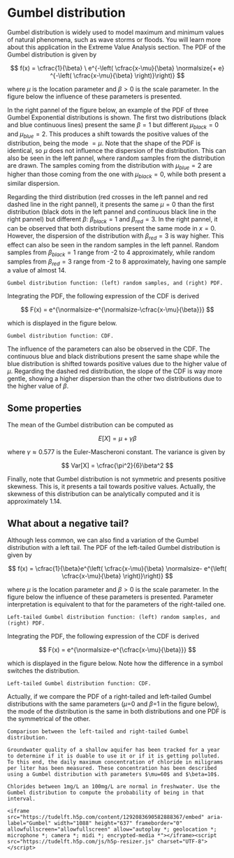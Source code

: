 
# Gumbel distribution

Gumbel distribution is widely used to model maximum and minimum values of natural phenomena, such as wave storms or floods. You will learn more about this application in the Extreme Value Analysis section. The PDF of the Gumbel distribution is given by 

$$
f(x) = \cfrac{1}{\beta} \ e^{-\left( \cfrac{x-\mu}{\beta} \normalsize{+ e} ^{-\left( \cfrac{x-\mu}{\beta} \right)}\right)}
$$

where $\mu$ is the location parameter and $\beta>0$ is the scale parameter. In the figure below the influence of these parameters is presented.

In the right pannel of the figure below, an example of the PDF of three Gumbel Exponential distributions is shown. The first two distributions (black and blue continuous lines) present the same $\beta=1$ but different $\mu_{black}=0$ and $\mu_{blue}=2$. This produces a shift towards the positive values of the distribution, being the mode $=\mu$. Note that the shape of the PDF is identical, so $\mu$ does not influence the dispersion of the distribution. This can also be seen in the left pannel, where random samples from the distribution are drawn. The samples coming from the distribution with $\mu_{blue}=2$ are higher than those coming from the one with $\mu_{black}=0$, while both present a similar dispersion.

Regarding the third distribution (red crosses in the left pannel and red dashed line in the right pannel), it presents the same $\mu=0$ than the first distribution (black dots in the left pannel and continuous black line in the right pannel) but different $\beta$: $\beta_{black}=1$ and $\beta_{red}=3$. In the right pannel, it can be observed that both distributions present the same mode in $x=0$. However, the dispersion of the distribution with $\beta_{red}=3$ is way higher. This effect can also be seen in the random samples in the left pannel. Random samples from $\beta_{black}=1$ range from -2 to 4 approximately, while random samples from $\beta_{red}=3$ range from -2 to 8 approximately, having one sample a value of almost 14. 

```{figure} /probability/figures/gumbel.png
Gumbel distribution function: (left) random samples, and (right) PDF.
```

Integrating the PDF, the following expression of the CDF is derived

$$
F(x) = e^{\normalsize-e^{\normalsize-\cfrac{x-\mu}{\beta}}}
$$

which is displayed in the figure below.

```{figure} /probability/figures/gumbel_cdf.png
Gumbel distribution function: CDF.
```

The influence of the parameters can also be observed in the CDF. The continuous blue and black distributions present the same shape while the blue distribution is shifted towards positive values due to the higher value of $\mu$. Regarding the dashed red distribution, the slope of the CDF is way more gentle, showing a higher dispersion than the other two distributions due to the higher value of $\beta$.

## Some properties

The mean of the Gumbel distribution can be computed as

$$
E[X]=\mu + \gamma \beta
$$

where $\gamma \approx 0.577$ is the Euler-Mascheroni constant. The variance is given by

$$
Var[X] = \cfrac{\pi^2}{6}\beta^2
$$

Finally, note that Gumbel distribution is not symmetric and presents positive skewness. This is, it presents a tail towards positive values. Actually, the skewness of this distribution can be analytically computed and it is approximately 1.14.

## What about a negative tail?

Although less common, we can also find a variation of the Gumbel distribution with a left tail. The PDF of the left-tailed Gumbel distribution is given by 

$$
f(x) = \cfrac{1}{\beta}e^{\left( \cfrac{x-\mu}{\beta} \normalsize- e^{\left( \cfrac{x-\mu}{\beta} \right)}\right)}
$$

where $\mu$ is the location parameter and $\beta>0$ is the scale parameter. In the figure below the influence of these parameters is presented. Parameter interpretation is equivalent to that for the parameters of the right-tailed one.

```{figure} /probability/figures/left_gumbel.png
Left-tailed Gumbel distribution function: (left) random samples, and (right) PDF.
```

Integrating the PDF, the following expression of the CDF is derived

$$
F(x) = e^{\normalsize-e^{\cfrac{x-\mu}{\beta}}}
$$

which is displayed in the figure below. Note how the difference in a symbol switches the distribution.

```{figure} /probability/figures/left_gumbel_cdf.png
Left-tailed Gumbel distribution function: CDF.
```

Actually, if we compare the PDF of a right-tailed and left-tailed Gumbel distributions with the same parameters ($\mu$=0 and  $\beta$=1 in the figure below), the mode of the distribution is the same in both distributions and one PDF is the symmetrical of the other.

```{figure} /probability/figures/left_right_gumbel_pdf.png
Comparison between the left-tailed and right-tailed Gumbel distribution.
```

```{card} Exercises
Groundwater quality of a shallow aquifer has been tracked for a year to determine if it is duable to use it or if it is getting polluted. To this end, the daily maximum concentration of chloride in miligrams per liter has been measured. These concentration has been described using a Gumbel distribution with parameters $\mu=60$ and $\beta=10$.

Chlorides between 1mg/L an 100mg/L are normal in freshwater. Use the Gumbel distribution to compute the probability of being in that interval.

<iframe src="https://tudelft.h5p.com/content/1292083690582888367/embed" aria-label="Gumbel" width="1088" height="637" frameborder="0" allowfullscreen="allowfullscreen" allow="autoplay *; geolocation *; microphone *; camera *; midi *; encrypted-media *"></iframe><script src="https://tudelft.h5p.com/js/h5p-resizer.js" charset="UTF-8"></script>
```